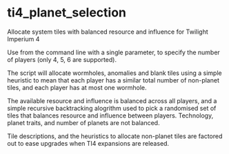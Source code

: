 # ti4_planet_selection
Allocate system tiles with balanced resource and influence for Twilight Imperium 4

Use from the command line with a single parameter, to specify the number of players (only 4, 5, 6 are supported).

The script will allocate wormholes, anomalies and blank tiles using a simple heuristic to mean that each player has a similar total number of non-planet tiles, and each player has at most one wormhole.

The available resource and influence is balanced across all players, and a simple recursive backtracking alogrithm used to pick a randomised set of tiles that balances resource and influence between players.  Technology, planet traits, and number of planets are not balanced.

Tile descriptions, and the heuristics to allocate non-planet tiles are factored out to ease upgrades when TI4 expansions are released.
